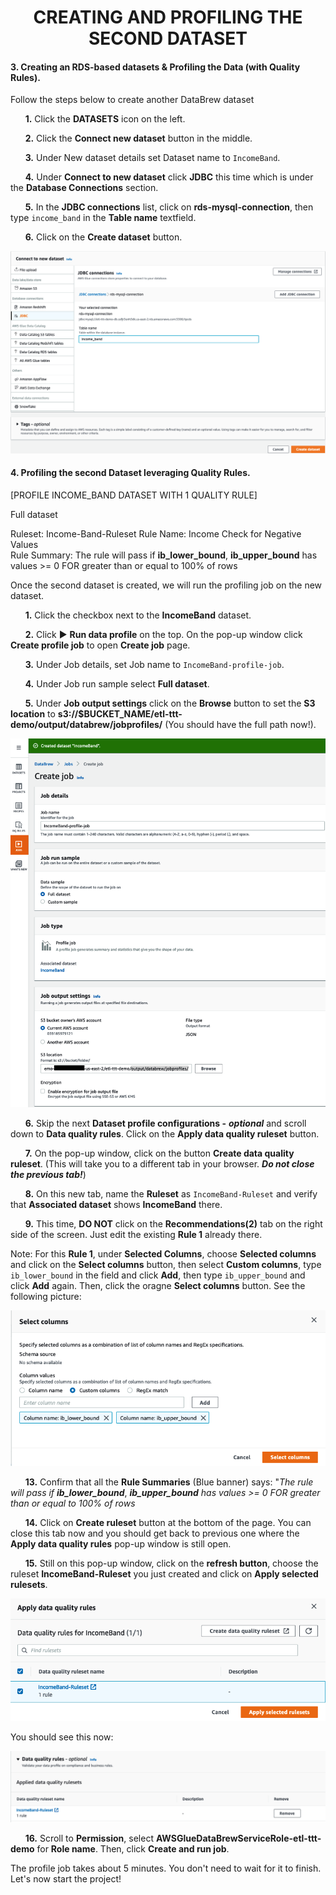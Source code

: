 <h1 id="toc_0" align="center">
CREATING AND PROFILING THE SECOND DATASET
</h1>


#### **3.** Creating an RDS-based datasets & Profiling the Data (with Quality Rules).

Follow the steps below to create another DataBrew dataset

&nbsp;&nbsp;&nbsp;&nbsp;&nbsp; **1.** Click the **DATASETS** icon on the left.

&nbsp;&nbsp;&nbsp;&nbsp;&nbsp; **2.** Click the **Connect new dataset** button in the middle.

&nbsp;&nbsp;&nbsp;&nbsp;&nbsp; **3.** Under New dataset details set Dataset name to `IncomeBand`.

&nbsp;&nbsp;&nbsp;&nbsp;&nbsp; **4.** Under **Connect to new dataset** click **JDBC** this time which is under the **Database Connections** section. 

&nbsp;&nbsp;&nbsp;&nbsp;&nbsp; **5.** In the **JDBC connections** list, click  on **rds-mysql-connection**, then type `income_band` in the **Table name** textfield.

&nbsp;&nbsp;&nbsp;&nbsp;&nbsp; **6.** Click on the **Create dataset** button.

![DATASET2](images/10-jdbc-connection.png)

#### **4.** Profiling the second Dataset leveraging Quality Rules.
	

[PROFILE INCOME_BAND DATASET WITH 1 QUALITY RULE]
  
Full dataset  

Ruleset: Income-Band-Ruleset
Rule Name: Income Check for Negative Values  
Rule Summary: The rule will pass if **ib\_lower\_bound**, **ib\_upper\_bound** has values >= 0 FOR greater than or equal to 100% of rows


Once the second dataset is created, we will run the profiling job on the new dataset.

&nbsp;&nbsp;&nbsp;&nbsp;&nbsp; **1.** Click the checkbox next to the **IncomeBand** dataset.

&nbsp;&nbsp;&nbsp;&nbsp;&nbsp; **2.** Click ▶ **Run data profile** on the top. On the pop-up window click **Create profile job** to open **Create job** page.

&nbsp;&nbsp;&nbsp;&nbsp;&nbsp; **3.** Under Job details, set Job name to `IncomeBand-profile-job`.

&nbsp;&nbsp;&nbsp;&nbsp;&nbsp; **4.** Under Job run sample select **Full dataset**.

&nbsp;&nbsp;&nbsp;&nbsp;&nbsp; **5.** Under **Job output settings** click on the **Browse** button to set the **S3 location** to **s3://\$BUCKET_NAME/etl-ttt-demo/output/databrew/jobprofiles/** (You should have the full path now!).

![JOB2](images/11-create-profile-job-2.png)


&nbsp;&nbsp;&nbsp;&nbsp;&nbsp; **6.** Skip the next **Dataset profile configurations -** ***optional*** and scroll down to **Data quality rules**. Click on the **Apply data quality ruleset** button.

&nbsp;&nbsp;&nbsp;&nbsp;&nbsp; **7.** On the pop-up window, click on the button **Create data quality ruleset**. (This will take you to a different tab in your browser. ***Do not close the previous tab!***)

&nbsp;&nbsp;&nbsp;&nbsp;&nbsp; **8.** On this new tab, name the **Ruleset** as `IncomeBand-Ruleset` and verify that **Associated dataset** shows **IncomeBand** there.

&nbsp;&nbsp;&nbsp;&nbsp;&nbsp; **9.** This time, **DO NOT** click on the **Recommendations(2)** tab on the right side of the screen. Just edit the existing **Rule 1** already there.

 Note: For this **Rule 1**, under **Selected Columns**, choose **Selected columns** and click on the **Select columns** button, then select **Custom columns**, type `ib_lower_bound` in the field and click **Add**, then type `ib_upper_bound` and click **Add** again. Then, click the oragne **Select columns** button. See the following picture:

![SELECT](images/12-select-column-2.png)


&nbsp;&nbsp;&nbsp;&nbsp;&nbsp; **13.** Confirm that all the **Rule Summaries** (Blue banner) says: "*The rule will pass if* ***ib\_lower\_bound***, ***ib\_upper\_bound*** *has values >= 0 FOR greater than or equal to 100% of rows*



&nbsp;&nbsp;&nbsp;&nbsp;&nbsp; **14.** Click on **Create ruleset** button at the bottom of the page. You can close this tab now and you should get back to previous one where the **Apply data quality rules** pop-up window is still open.

&nbsp;&nbsp;&nbsp;&nbsp;&nbsp; **15.** Still on this pop-up window, click on the **refresh button**, choose the ruleset **IncomeBand-Ruleset** you just created and click on **Apply selected rulesets**.

![QUALYRULE1](images/14-quality-rule-3.png)

You should see this now:

![QUALYRULE1](images/15-quality-rule-4.png)

&nbsp;&nbsp;&nbsp;&nbsp;&nbsp; **16.**  Scroll to **Permission**, select **AWSGlueDataBrewServiceRole-etl-ttt-demo** for **Role name**. Then, click **Create and run job**.

The profile job takes about 5 minutes. You don't need to wait for it to finish. Let's now start the project!